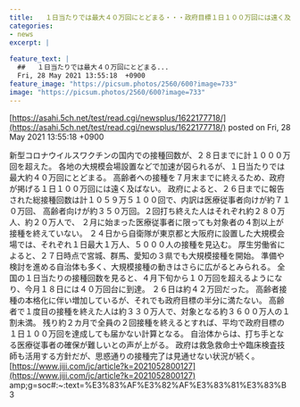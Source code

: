 ```yaml
---
title:   １日当たりでは最大４０万回にとどまる・・・政府目標１日１００万回には遠く及ばない  
categories:
- news
excerpt: |
  
feature_text: |
  ##   １日当たりでは最大４０万回にとどまる...
  Fri, 28 May 2021 13:55:18  +0900
feature_image: "https://picsum.photos/2560/600?image=733"
image: "https://picsum.photos/2560/600?image=733"
---
```


[https://asahi.5ch.net/test/read.cgi/newsplus/1622177718/](https://asahi.5ch.net/test/read.cgi/newsplus/1622177718/)
posted on Fri, 28 May 2021 13:55:18  +0900

<!--more-->

新型コロナウイルスワクチンの国内での接種回数が、２８日までに計１０００万回を超えた。 各地の大規模会場設置などで加速が図られるが、１日当たりでは最大約４０万回にとどまる。 高齢者への接種を７月末までに終えるため、政府が掲げる１日１００万回には遠く及ばない。 政府によると、２６日までに報告された総接種回数は計１０５９万５１００回で、内訳は医療従事者向けが約７１０万回、 高齢者向けが約３５０万回。２回打ち終えた人はそれぞれ約２８０万人、約２０万人で、 ２月に始まった医療従事者に限っても対象者の４割以上が接種を終えていない。 ２４日から自衛隊が東京都と大阪府に設置した大規模会場では、それぞれ１日最大１万人、５０００人の接種を見込む。 厚生労働省によると、２７日時点で宮城、群馬、愛知の３県でも大規模接種を開始。 準備や検討を進める自治体も多く、大規模接種の動きはさらに広がるとみられる。 全国の１日当たりの接種回数を見ると、４月下旬から１０万回を超えるようになり、今月１８日には４０万回台に到達。 ２６日は約４２万回だった。 高齢者接種の本格化に伴い増加しているが、それでも政府目標の半分に満たない。 高齢者で１度目の接種を終えた人は約３３０万人で、対象となる約３６００万人の１割未満。 残り約２カ月で全員の２回接種を終えるとすれば、平均で政府目標の１日１００万回を達成しても届かない計算となる。 自治体からは、打ち手となる医療従事者の確保が難しいとの声が上がる。 政府は救急救命士や臨床検査技師も活用する方針だが、思惑通りの接種完了は見通せない状況が続く。 [https://www.jiji.com/jc/article?k=2021052800127](https://www.jiji.com/jc/article?k=2021052800127) amp;g=soc#:~:text=%E3%83%AF%E3%82%AF%E3%83%81%E3%83%B3
